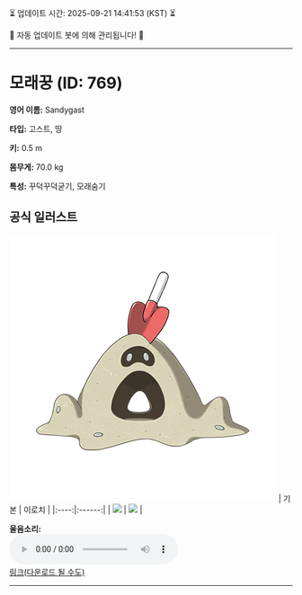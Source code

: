 
⏳ 업데이트 시간: 2025-09-21 14:41:53 (KST) ⏳

🤖 자동 업데이트 봇에 의해 관리됩니다! 🤖

---

# 모래꿍 (ID: 769)
**영어 이름:** Sandygast

**타입:** 고스트, 땅

**키:** 0.5 m

**몸무게:** 70.0 kg

**특성:** 꾸덕꾸덕굳기, 모래숨기

## 공식 일러스트
![](https://raw.githubusercontent.com/PokeAPI/sprites/master/sprites/pokemon/other/official-artwork/769.png)
| 기본 | 이로치 |
|:----:|:------:|
| <img src="http://play.pokemonshowdown.com/sprites/ani/sandygast.gif" width="200"> | <img src="http://play.pokemonshowdown.com/sprites/ani-shiny/sandygast.gif" width="200"> |

**울음소리:**<br><audio controls src="https://raw.githubusercontent.com/PokeAPI/cries/main/cries/pokemon/latest/769.ogg"></audio><br> [링크(다운로드 될 수도)](https://raw.githubusercontent.com/PokeAPI/cries/main/cries/pokemon/latest/769.ogg)


---
